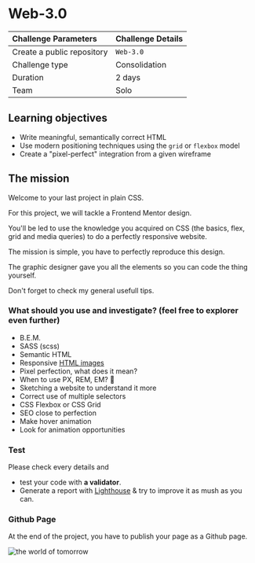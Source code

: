 # Web-3.0
| Challenge Parameters       | Challenge Details  |
| :------------------------- |:-------------------|
| Create a public repository | `Web-3.0` 		  |
| Challenge type             | Consolidation      |
| Duration                   | 2 days             |
| Team                       | Solo           	  |
## Learning objectives

- Write meaningful, semantically correct HTML
- Use modern positioning techniques using the `grid` or `flexbox` model
- Create a "pixel-perfect" integration from a given wireframe


## The mission

Welcome to your last project in plain CSS.

For this project, we will tackle a Frontend Mentor design.

You'll be led to use the knowledge you acquired on CSS (the basics, flex, grid and media queries) to do a perfectly responsive website.

The mission is simple, you have to perfectly reproduce this design.

The graphic designer gave you all the elements so you can code the thing yourself.

Don't forget to check my general usefull tips.

### What should you use and investigate? (feel free to explorer even further)

- B.E.M.
- SASS (scss)
- Semantic HTML
- Responsive [HTML images](https://developer.mozilla.org/en-US/docs/Learn/HTML/Multimedia_and_embedding/Responsive_images)
- Pixel perfection, what does it mean?
- When to use PX, REM, EM? 🤯
- Sketching a website to understand it more
- Correct use of multiple selectors
- CSS Flexbox or CSS Grid
- SEO close to perfection
- Make hover animation
- Look for animation opportunities

### Test 
Please check every details and 
- test your code with **a validator**. 
- Generate a report with [Lighthouse](https://developers.google.com/web/tools/lighthouse) & try to improve it as mush as you can.

### Github Page
At the end of the project, you have to publish your page as a Github page. 

![the world of tomorrow](https://media.tenor.co/images/1fcea016af432389e7b444ae3b95abf2/raw)

